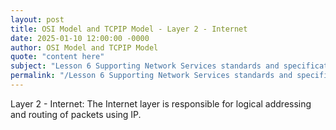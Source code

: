 ```yaml
---
layout: post
title: OSI Model and TCPIP Model - Layer 2 - Internet
date: 2025-01-10 12:00:00 -0000
author: OSI Model and TCPIP Model
quote: "content here"
subject: "Lesson 6 Supporting Network Services standards and specifications"
permalink: "/Lesson 6 Supporting Network Services standards and specifications/OSI Model and TCPIP Model/OSI Model and TCPIP Model - Layer 2 - Internet"
---
```


Layer 2 - Internet: The Internet layer is responsible for logical addressing and routing of packets using IP.
